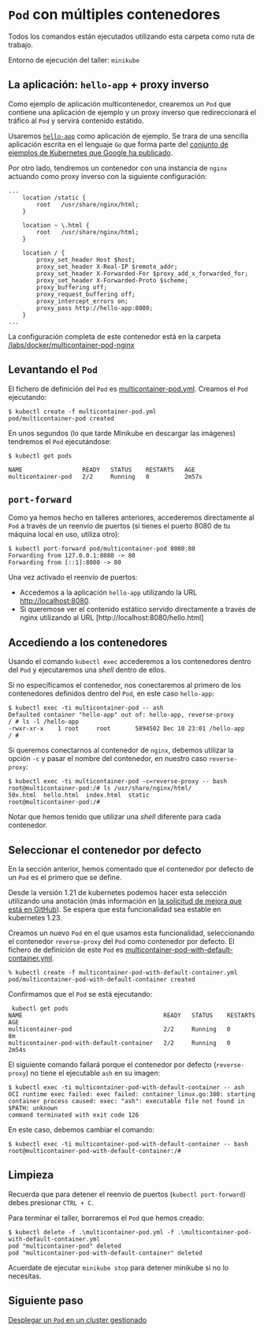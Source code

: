 # `Pod` con múltiples contenedores

Todos los comandos están ejecutados utilizando esta carpeta como ruta de trabajo.

Entorno de ejecución del taller: `minikube`

## La aplicación: `hello-app` + proxy inverso

Como ejemplo de aplicación multicontenedor, crearemos un `Pod` que contiene una
aplicación de ejemplo y un proxy inverso que redireccionará el tráfico al `Pod`
y servirá contenido estátido.

Usaremos 
[`hello-app`](https://github.com/GoogleCloudPlatform/kubernetes-engine-samples/tree/main/hello-app) 
como aplicación de ejemplo. Se trara de una sencilla aplicación escrita en el lenguaje
`Go` que forma parte del 
[conjunto de ejemplos de Kubernetes que Google ha publicado](https://github.com/GoogleCloudPlatform/kubernetes-engine-samples).

Por otro lado, tendremos un contenedor con una instancia de `nginx` actuando 
como proxy inverso con la siguiente configuración:

```nginx
...
    location /static {
        root   /usr/share/nginx/html;
    }

    location ~ \.html {
        root   /usr/share/nginx/html;
    }

    location / {
        proxy_set_header Host $host;
        proxy_set_header X-Real-IP $remote_addr;
        proxy_set_header X-Forwarded-For $proxy_add_x_forwarded_for;
        proxy_set_header X-Forwarded-Proto $scheme;
        proxy_buffering off;
        proxy_request_buffering off;
        proxy_intercept_errors on;
        proxy_pass http://hello-app:8080;
    }
...
```

La configuración completa de este contenedor está en la carpeta 
[/labs/docker/multicontainer-pod-nginx](../../docker/multicontainer-pod-nginx)

## Levantando el `Pod`

El fichero de definición del `Pod` es [multicontainer-pod.yml](multicontainer-pod.yml).
Creamos el `Pod` ejecutando:

```shell
$ kubectl create -f multicontainer-pod.yml
pod/multicontainer-pod created
```

En unos segundos (lo que tarde Minikube en descargar las imágenes) tendremos el
`Pod` ejecutándose:

```shell
$ kubectl get pods

NAME                 READY   STATUS    RESTARTS   AGE
multicontainer-pod   2/2     Running   0          2m57s
```

## `port-forward`

Como ya hemos hecho en talleres anteriores, accederemos directamente al `Pod` a través
de un reenvío de puertos (si tienes el puerto 8080 de tu máquina local en uso, utiliza
otro):

```shell
$ kubectl port-forward pod/multicontainer-pod 8080:80
Forwarding from 127.0.0.1:8080 -> 80
Forwarding from [::1]:8080 -> 80
```

Una vez activado el reenvío de puertos:
* Accedemos a la aplicación `hello-app` 
  utilizando la URL [http://localhost:8080](http://localhost:8080). 
* Si queremose ver el contenido estático servido directamente a través de nginx
  utilizando al URL [http://localhost:8080/hello.html]

## Accediendo a los contenedores

Usando el comando `kubectl exec` accederemos a los contenedores dentro del `Pod`
y ejecutaremos una _shell_ dentro de ellos.

Si no especificamos el contenedor, nos conectaremos al primero de los contenedores definidos
dentro del `Pod`, en este caso `hello-app`:

```shell
$ kubectl exec -ti multicontainer-pod -- ash
Defaulted container "hello-app" out of: hello-app, reverse-proxy
/ # ls -l /hello-app
-rwxr-xr-x    1 root     root       5894502 Dec 10 23:01 /hello-app
/ #
```

Si queremos conectarnos al contenedor de `nginx`, debemos utilizar la
opción `-c` y pasar el nombre del contenedor, en nuestro caso `reverse-proxy`:

```shell
$ kubectl exec -ti multicontainer-pod -c=reverse-proxy -- bash
root@multicontainer-pod:/# ls /usr/share/nginx/html/
50x.html  hello.html  index.html  static
root@multicontainer-pod:/#
```

Notar que hemos tenido que utilizar una _shell_ diferente para cada contenedor.

## Seleccionar el contenedor por defecto

En la sección anterior, hemos comentado que el contenedor por defecto de un `Pod` 
es el primero que se define.

Desde la versión 1.21 de kubernetes podemos hacer esta selección utilizando una 
anotación (más información en 
[la solicitud de mejora que está en GitHub](https://github.com/kubernetes/kubernetes/pull/97099)).
Se espera que esta funcionalidad sea estable en kubernetes 1.23.

Creamos un nuevo `Pod` en el que usamos esta funcionalidad, seleccionando el contenedor
`reverse-proxy` del `Pod` como contenedor por defecto.
El fichero de definición de este `Pod` es 
[multicontainer-pod-with-default-container.yml](./multicontainer-pod-with-default-container.yml).

```shell
% kubectl create -f multicontainer-pod-with-default-container.yml
pod/multicontainer-pod-with-default-container created
```

Confirmamos que el `Pod` se está ejecutando:

```shell
 kubectl get pods                      
NAME                                        READY   STATUS    RESTARTS   AGE
multicontainer-pod                          2/2     Running   0          8m
multicontainer-pod-with-default-container   2/2     Running   0          2m54s
```

El siguiente comando fallará porque el contenedor por defecto (`reverse-proxy`)
no tiene el ejecutable `ash` en su imagen:

```shell
$ kubectl exec -ti multicontainer-pod-with-default-container -- ash
OCI runtime exec failed: exec failed: container_linux.go:380: starting container process caused: exec: "ash": executable file not found in $PATH: unknown
command terminated with exit code 126
```

En este caso, debemos cambiar el comando:

```shell
$ kubectl exec -ti multicontainer-pod-with-default-container -- bash
root@multicontainer-pod-with-default-container:/#
```

## Limpieza

Recuerda que para detener el reenvío de puertos (`kubectl port-forward`) debes
presionar `CTRL + C`.

Para terminar el taller, borraremos el `Pod` que hemos creado:

```shell
$ kubectl delete -f .\multicontainer-pod.yml -f .\multicontainer-pod-with-default-container.yml
pod "multicontainer-pod" deleted
pod "multicontainer-pod-with-default-container" deleted
```

Acuerdate de ejecutar `minikube stop` para detener minikube si no lo necesitas.

## Siguiente paso

[Desplegar un `Pod` en un cluster gestionado](../managed-cluster/README_es.md)